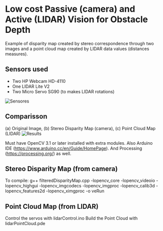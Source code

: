 # Low cost Passive (camera) and Active (LIDAR) Vision for Obstacle Depth

Example of disparity map created by stereo correspondence through two images and a point cloud map created by LIDAR data values (distances measures).

## Sensors used
- Two HP Webcam HD-4110
- One LIDAR Lite V2
- Two Micro Servo SG90 (to makes LIDAR rotations)

![Sensores](https://i.imgur.com/eUn2wfL.jpg)

## Comparisson
(a) Original Image, (b) Stereo Disparity Map (camera), (c) Point Cloud Map (LIDAR)
![Results](https://i.imgur.com/5MeLh4X.jpg)

Must have OpenCV 3.1 or later installed with extra modules.
Also Arduino IDE (https://www.arduino.cc/en/Guide/HomePage).
And Processing (https://processing.org/) as well.

## Stereo Disparity Map (from camera)
To compile: g++ filteredDisparityMap.cpp -lopencv_core -lopencv_videoio -lopencv_highgui -lopencv_imgcodecs -lopencv_imgproc -lopencv_calib3d -lopencv_features2d -lopencv_ximgproc -o veRun

## Point Cloud Map (from LIDAR)
Control the servos with lidarControl.ino
Build the Point Cloud with lidarPointCloud.pde

